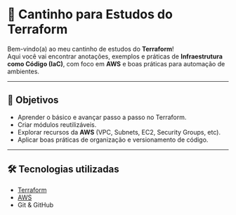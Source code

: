 # 🌱 Cantinho para Estudos do Terraform

Bem-vindo(a) ao meu cantinho de estudos do **Terraform**!  
Aqui você vai encontrar anotações, exemplos e práticas de **Infraestrutura como Código (IaC)**, com foco em **AWS** e boas práticas para automação de ambientes.

---

## 📌 Objetivos
- Aprender o básico e avançar passo a passo no Terraform.
- Criar módulos reutilizáveis.
- Explorar recursos da **AWS** (VPC, Subnets, EC2, Security Groups, etc).
- Aplicar boas práticas de organização e versionamento de código.

---

## 🛠️ Tecnologias utilizadas
- [Terraform](https://www.terraform.io/)  
- [AWS](https://aws.amazon.com/)  
- Git & GitHub
